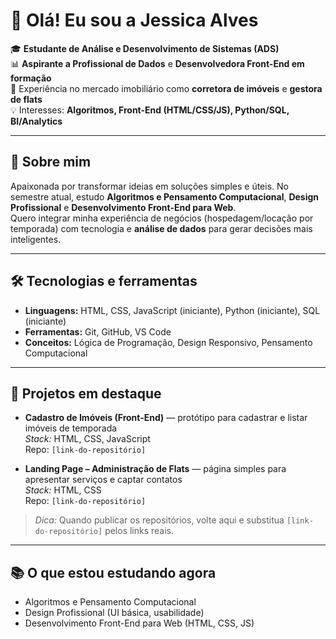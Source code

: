 # 👋 Olá! Eu sou a Jessica Alves

🎓 **Estudante de Análise e Desenvolvimento de Sistemas (ADS)**  
📊 **Aspirante a Profissional de Dados** e **Desenvolvedora Front-End em formação**  
🏢 Experiência no mercado imobiliário como **corretora de imóveis** e **gestora de flats**  
💡 Interesses: **Algoritmos, Front-End (HTML/CSS/JS), Python/SQL, BI/Analytics**

---

## 🔭 Sobre mim
Apaixonada por transformar ideias em soluções simples e úteis. No semestre atual, estudo **Algoritmos e Pensamento Computacional**, **Design Profissional** e **Desenvolvimento Front-End para Web**.  
Quero integrar minha experiência de negócios (hospedagem/locação por temporada) com tecnologia e **análise de dados** para gerar decisões mais inteligentes.

---

## 🛠 Tecnologias e ferramentas
- **Linguagens:** HTML, CSS, JavaScript (iniciante), Python (iniciante), SQL (iniciante)  
- **Ferramentas:** Git, GitHub, VS Code  
- **Conceitos:** Lógica de Programação, Design Responsivo, Pensamento Computacional

---

## 🚀 Projetos em destaque
- **Cadastro de Imóveis (Front-End)** — protótipo para cadastrar e listar imóveis de temporada  
  *Stack:* HTML, CSS, JavaScript  
  Repo: `[link-do-repositório]`

- **Landing Page – Administração de Flats** — página simples para apresentar serviços e captar contatos  
  *Stack:* HTML, CSS  
  Repo: `[link-do-repositório]`

> *Dica:* Quando publicar os repositórios, volte aqui e substitua `[link-do-repositório]` pelos links reais.

---

## 📚 O que estou estudando agora
- Algoritmos e Pensamento Computacional  
- Design Profissional (UI básica, usabilidade)  
- Desenvolvimento Front-End para Web (HTML, CSS, JS)

